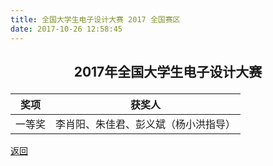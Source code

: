 ```yaml
---
title: 全国大学生电子设计大赛 2017 全国赛区
date: 2017-10-26 12:58:45
---
```

## <p align="center">2017年全国大学生电子设计大赛</p>
|奖项|获奖人|
|:---:|:---:|
|一等奖|李肖阳、朱佳君、彭义斌（杨小洪指导）|

[返回](/bst/)